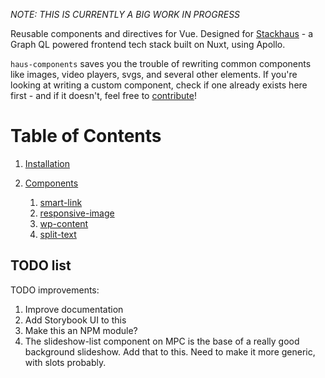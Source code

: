 _NOTE: THIS IS CURRENTLY A BIG WORK IN PROGRESS_

Reusable components and directives for Vue. Designed for [Stackhaus](https://github.com/funkhaus/stackhaus) - a Graph QL powered frontend tech stack built on Nuxt, using Apollo.

`haus-components` saves you the trouble of rewriting common components like images, video players, svgs, and several other elements. If you're looking at writing a custom component, check if one already exists here first - and if it doesn't, feel free to [contribute](#contributing)!

# Table of Contents

1.  [Installation](#installation)
1.  [Components](#components)

    1.  [smart-link](#smart-link)
    1.  [responsive-image](#responsive-image)
    1.  [wp-content](#wp-content)
    1.  [split-text](#wp-content)

## TODO list

TODO improvements:

1.  Improve documentation
1.  Add Storybook UI to this
1.  Make this an NPM module?
1.  The slideshow-list component on MPC is the base of a really good background slideshow. Add that to this. Need to make it more generic, with slots probably.
